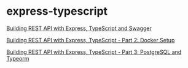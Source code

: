 # express-typescript

[Building REST API with Express, TypeScript and Swagger](https://rsbh.dev/blog/rest-api-with-express-typescript)

[Building REST API with Express, TypeScript - Part 2: Docker Setup](https://rsbh.dev/blog/rest-api-express-typescript-docker)

[Building REST API with Express, TypeScript - Part 3: PostgreSQL and Typeorm](https://rsbh.dev/blog/rest-api-express-postgres-typeorm)
